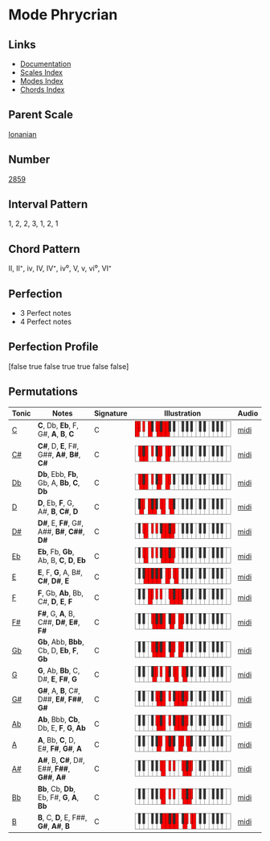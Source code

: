 # Mode Phrycrian

## Links

- [Documentation](index.md)
- [Scales Index](Scales.md)
- [Modes Index](Modes.md)
- [Chords Index](Chords.md)

## Parent Scale

[Ionanian](ScaleIonanian.md)

## Number

[2859](https://ianring.com/musictheory/scales/2859)

## Interval Pattern

1, 2, 2, 3, 1, 2, 1

## Chord Pattern

II, II⁺, iv, IV, IV⁺, iv⁰, V, v, vi⁰, VI⁺

## Perfection

- 3 Perfect notes
- 4 Perfect notes

## Perfection Profile

[false true false true true false false]

## Permutations

| Tonic | Notes | Signature | Illustration | Audio |
|-------|-------|-----------|--------------|-------|
| [C](ModeCNaturalPhrycrian.md) | **C**, Db, **Eb**, F, G#, **A**, **B**, **C** | C | ![CNaturalPhrycrian](ModeCNaturalPhrycrian.png) | [midi](https://github.com/edipermadi/music/blob/main/docs/ModeCNaturalPhrycrian.mid?raw=true) |
| [C#](ModeCSharpPhrycrian.md) | **C#**, D, **E**, F#, G##, **A#**, **B#**, **C#** | C | ![CSharpPhrycrian](ModeCSharpPhrycrian.png) | [midi](https://github.com/edipermadi/music/blob/main/docs/ModeCSharpPhrycrian.mid?raw=true) |
| [Db](ModeDFlatPhrycrian.md) | **Db**, Ebb, **Fb**, Gb, A, **Bb**, **C**, **Db** | C | ![DFlatPhrycrian](ModeDFlatPhrycrian.png) | [midi](https://github.com/edipermadi/music/blob/main/docs/ModeDFlatPhrycrian.mid?raw=true) |
| [D](ModeDNaturalPhrycrian.md) | **D**, Eb, **F**, G, A#, **B**, **C#**, **D** | C | ![DNaturalPhrycrian](ModeDNaturalPhrycrian.png) | [midi](https://github.com/edipermadi/music/blob/main/docs/ModeDNaturalPhrycrian.mid?raw=true) |
| [D#](ModeDSharpPhrycrian.md) | **D#**, E, **F#**, G#, A##, **B#**, **C##**, **D#** | C | ![DSharpPhrycrian](ModeDSharpPhrycrian.png) | [midi](https://github.com/edipermadi/music/blob/main/docs/ModeDSharpPhrycrian.mid?raw=true) |
| [Eb](ModeEFlatPhrycrian.md) | **Eb**, Fb, **Gb**, Ab, B, **C**, **D**, **Eb** | C | ![EFlatPhrycrian](ModeEFlatPhrycrian.png) | [midi](https://github.com/edipermadi/music/blob/main/docs/ModeEFlatPhrycrian.mid?raw=true) |
| [E](ModeENaturalPhrycrian.md) | **E**, F, **G**, A, B#, **C#**, **D#**, **E** | C | ![ENaturalPhrycrian](ModeENaturalPhrycrian.png) | [midi](https://github.com/edipermadi/music/blob/main/docs/ModeENaturalPhrycrian.mid?raw=true) |
| [F](ModeFNaturalPhrycrian.md) | **F**, Gb, **Ab**, Bb, C#, **D**, **E**, **F** | C | ![FNaturalPhrycrian](ModeFNaturalPhrycrian.png) | [midi](https://github.com/edipermadi/music/blob/main/docs/ModeFNaturalPhrycrian.mid?raw=true) |
| [F#](ModeFSharpPhrycrian.md) | **F#**, G, **A**, B, C##, **D#**, **E#**, **F#** | C | ![FSharpPhrycrian](ModeFSharpPhrycrian.png) | [midi](https://github.com/edipermadi/music/blob/main/docs/ModeFSharpPhrycrian.mid?raw=true) |
| [Gb](ModeGFlatPhrycrian.md) | **Gb**, Abb, **Bbb**, Cb, D, **Eb**, **F**, **Gb** | C | ![GFlatPhrycrian](ModeGFlatPhrycrian.png) | [midi](https://github.com/edipermadi/music/blob/main/docs/ModeGFlatPhrycrian.mid?raw=true) |
| [G](ModeGNaturalPhrycrian.md) | **G**, Ab, **Bb**, C, D#, **E**, **F#**, **G** | C | ![GNaturalPhrycrian](ModeGNaturalPhrycrian.png) | [midi](https://github.com/edipermadi/music/blob/main/docs/ModeGNaturalPhrycrian.mid?raw=true) |
| [G#](ModeGSharpPhrycrian.md) | **G#**, A, **B**, C#, D##, **E#**, **F##**, **G#** | C | ![GSharpPhrycrian](ModeGSharpPhrycrian.png) | [midi](https://github.com/edipermadi/music/blob/main/docs/ModeGSharpPhrycrian.mid?raw=true) |
| [Ab](ModeAFlatPhrycrian.md) | **Ab**, Bbb, **Cb**, Db, E, **F**, **G**, **Ab** | C | ![AFlatPhrycrian](ModeAFlatPhrycrian.png) | [midi](https://github.com/edipermadi/music/blob/main/docs/ModeAFlatPhrycrian.mid?raw=true) |
| [A](ModeANaturalPhrycrian.md) | **A**, Bb, **C**, D, E#, **F#**, **G#**, **A** | C | ![ANaturalPhrycrian](ModeANaturalPhrycrian.png) | [midi](https://github.com/edipermadi/music/blob/main/docs/ModeANaturalPhrycrian.mid?raw=true) |
| [A#](ModeASharpPhrycrian.md) | **A#**, B, **C#**, D#, E##, **F##**, **G##**, **A#** | C | ![ASharpPhrycrian](ModeASharpPhrycrian.png) | [midi](https://github.com/edipermadi/music/blob/main/docs/ModeASharpPhrycrian.mid?raw=true) |
| [Bb](ModeBFlatPhrycrian.md) | **Bb**, Cb, **Db**, Eb, F#, **G**, **A**, **Bb** | C | ![BFlatPhrycrian](ModeBFlatPhrycrian.png) | [midi](https://github.com/edipermadi/music/blob/main/docs/ModeBFlatPhrycrian.mid?raw=true) |
| [B](ModeBNaturalPhrycrian.md) | **B**, C, **D**, E, F##, **G#**, **A#**, **B** | C | ![BNaturalPhrycrian](ModeBNaturalPhrycrian.png) | [midi](https://github.com/edipermadi/music/blob/main/docs/ModeBNaturalPhrycrian.mid?raw=true) |
